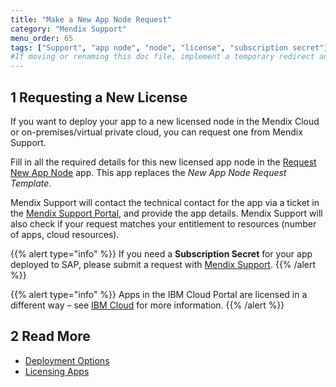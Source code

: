 ```yaml
---
title: "Make a New App Node Request"
category: "Mendix Support"
menu_order: 65
tags: ["Support", "app node", "node", "license", "subscription secret"]
#If moving or renaming this doc file, implement a temporary redirect and let the respective team know they should update the URL in the product. See Mapping to Products for more details.
---
```


## 1 Requesting a New License

If you want to deploy your app to a new licensed node in the Mendix Cloud or on-premises/virtual private cloud, you can request one from Mendix Support.

Fill in all the required details for this new licensed app node in the [Request New App Node](https://newnode.mendix.com/) app. This app replaces the *New App Node Request Template*.

Mendix Support will contact the technical contact for the app via a ticket in the [Mendix Support Portal](https://support.mendix.com), and provide the app details. Mendix Support will also check if your request matches your entitlement to resources (number of apps, cloud resources).

{{% alert type="info" %}}
If you need a **Subscription Secret** for your app deployed to SAP, please submit a request with [Mendix Support](https://support.mendix.com).
{{% /alert %}}

{{% alert type="info" %}}
Apps in the IBM Cloud Portal are licensed in a different way – see [IBM Cloud](/developerportal/deploy/ibm-cloud) for more information.
{{% /alert %}}

## 2 Read More

* [Deployment Options](/developerportal/deploy/)
* [Licensing Apps](/developerportal/deploy/licensing-apps-outside-mxcloud)
